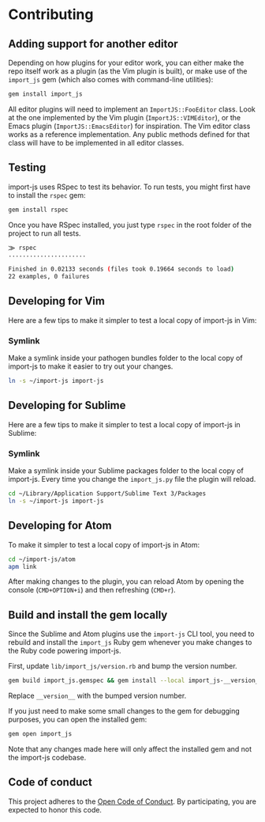 # Contributing

## Adding support for another editor

Depending on how plugins for your editor work, you can either make the repo
itself work as a plugin (as the Vim plugin is built), or make use of the
`import_js` gem (which also comes with command-line utilities):

```bash
gem install import_js
```

All editor plugins will need to implement an `ImportJS::FooEditor` class. Look
at the one implemented by the Vim plugin (`ImportJS::VIMEditor`), or the Emacs
plugin (`ImportJS::EmacsEditor`) for inspiration. The Vim editor class works as
a reference implementation. Any public methods defined for that class will have
to be implemented in all editor classes.

## Testing

import-js uses RSpec to test its behavior. To run tests, you might first have
to install the `rspec` gem:

```bash
gem install rspec
```

Once you have RSpec installed, you just type `rspec` in the root folder of the
project to run all tests.

```bash
⨠ rspec
......................

Finished in 0.02133 seconds (files took 0.19664 seconds to load)
22 examples, 0 failures
```

## Developing for Vim

Here are a few tips to make it simpler to test a local copy of import-js in
Vim:

### Symlink

Make a symlink inside your pathogen bundles folder to the local copy of
import-js to make it easier to try out your changes.

```sh
ln -s ~/import-js import-js
```

## Developing for Sublime

Here are a few tips to make it simpler to test a local copy of import-js in
Sublime:

### Symlink

Make a symlink inside your Sublime packages folder to the local copy of
import-js. Every time you change the `import_js.py` file the plugin will
reload.

```sh
cd ~/Library/Application Support/Sublime Text 3/Packages
ln -s ~/import-js import-js
```

## Developing for Atom

To make it simpler to test a local copy of import-js in Atom:

```sh
cd ~/import-js/atom
apm link
```

After making changes to the plugin, you can reload Atom by opening the console
(`CMD+OPTION+i`) and then refreshing (`CMD+r`).

## Build and install the gem locally

Since the Sublime and Atom plugins use the `import-js` CLI tool, you need to
rebuild and install the `import_js` Ruby gem whenever you make changes to the
Ruby code powering import-js.

First, update `lib/import_js/version.rb` and bump the version number.

```sh
gem build import_js.gemspec && gem install --local import_js-__version__.gem
```

Replace `__version__` with the bumped version number.

If you just need to make some small changes to the gem for debugging purposes,
you can open the installed gem:

```sh
gem open import_js
```

Note that any changes made here will only affect the installed gem and not the
import-js codebase.

## Code of conduct

This project adheres to the [Open Code of Conduct][code-of-conduct]. By
participating, you are expected to honor this code.

[code-of-conduct]: http://todogroup.org/opencodeofconduct/#Import-JS/henric.trotzig@gmail.com
